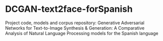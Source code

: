 # DCGAN-text2face-forSpanish
 Project code, models and corpus repository: Generative Adversarial Networks for Text-to-Image Synthesis &amp; Generation: A Comparative Analysis of Natural Language Processing models for the Spanish language
